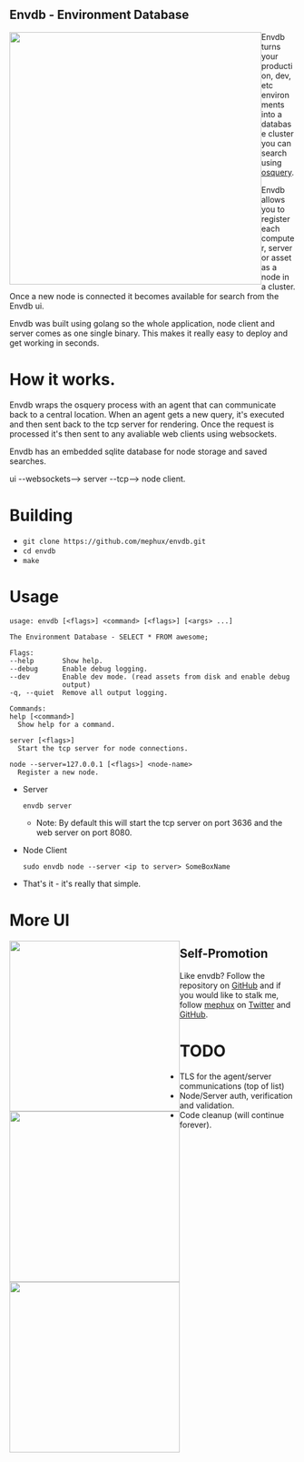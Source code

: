 
## Envdb - Environment Database

<img style="float:left;" height="444px" src="https://raw.githubusercontent.com/mephux/envdb/master/data/envdb.gif?token=AABXAYgKkzBNt0LlqD4LsRb9kpvnzp1aks5VKIX0wA%3D%3D">

Envdb turns your production, dev, etc environments into a database 
cluster you can search using [osquery](https://github.com/facebook/osquery).

Envdb allows you to register each computer, server or asset as a node in a cluster. Once a new
node is connected it becomes available for search from the Envdb ui.

Envdb was built using golang so the whole application, node client and server comes as one single binary.
This makes it really easy to deploy and get working in seconds.

# How it works.

Envdb wraps the osquery process with an agent that can communicate back to a central location.
When an agent gets a new query, it's executed and then sent back to the tcp server for rendering. Once the
request is processed it's then sent to any avaliable web clients using websockets.

Envdb has an embedded sqlite database for node storage and saved searches.

ui --websockets--> server --tcp--> node client.


# Building

  * `git clone https://github.com/mephux/envdb.git`
  * `cd envdb`
  * `make`

# Usage

  ```
usage: envdb [<flags>] <command> [<flags>] [<args> ...]

The Environment Database - SELECT * FROM awesome;

Flags:
  --help       Show help.
  --debug      Enable debug logging.
  --dev        Enable dev mode. (read assets from disk and enable debug
               output)
  -q, --quiet  Remove all output logging.

Commands:
  help [<command>]
    Show help for a command.

  server [<flags>]
    Start the tcp server for node connections.

  node --server=127.0.0.1 [<flags>] <node-name>
    Register a new node.
  ```

  * Server

    `envdb server`

    * Note: By default this will start the tcp server on port 3636 and the web server on port 8080.

  * Node Client

    `sudo envdb node --server <ip to server> SomeBoxName`

  * That's it - it's really that simple.

# More UI

<img style="float:left;" height="300px" src="https://raw.githubusercontent.com/mephux/envdb/master/data/envdb-1.png?token=AABXAWJKIKgF-jy_wKmaxnhuD2snsbO0ks5VKH-fwA%3D%3D">

<img style="float:left;" height="300px" src="https://raw.githubusercontent.com/mephux/envdb/master/data/envdb-2.png?token=AABXAcgvqnqiFViMFULsVUrfC2FWRjhwks5VKH_AwA%3D%3D">

<img style="float:left;" height="300px" src="https://raw.githubusercontent.com/mephux/envdb/master/data/envdb-3.png?token=AABXAQeDVrKIbzu08PHKroPiltQJ6z3cks5VKH_KwA%3D%3D">

## Self-Promotion

Like envdb? Follow the repository on
[GitHub](https://github.com/mephux/envdb) and if
you would like to stalk me, follow [mephux](http://dweb.io/) on
[Twitter](http://twitter.com/mephux) and
[GitHub](https://github.com/mephux).

# TODO

  * TLS for the agent/server communications (top of list)
  * Node/Server auth, verification and validation.
  * Code cleanup (will continue forever).
